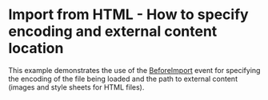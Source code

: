# Import from HTML - How to specify encoding and external content location


<p>This example demonstrates the use of the <a href="http://documentation.devexpress.com/#WindowsForms/DevExpressXtraRichEditRichEditControl_BeforeImporttopic">BeforeImport</a> event for specifying the encoding of the file being loaded and the path to external content (images and style sheets for HTML files).</p>

<br/>


